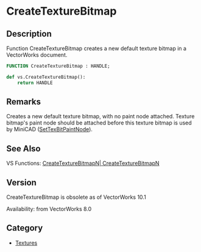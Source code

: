 # CreateTextureBitmap

## Description
Function CreateTextureBitmap creates a new default texture bitmap in a VectorWorks document.

```pascal
FUNCTION CreateTextureBitmap : HANDLE;
```

```python
def vs.CreateTextureBitmap():
    return HANDLE
```

## Remarks
Creates a new default texture bitmap, with no paint node attached.  Texture bitmap's paint node should be attached before this texture bitmap is used by MiniCAD ([SetTexBitPaintNode](SetTexBitPaintNode.md)).

## See Also
VS Functions:
[CreateTextureBitmapN| CreateTextureBitmapN](CreateTextureBitmapN|%20CreateTextureBitmapN.md)

## Version
CreateTextureBitmap is obsolete as of VectorWorks 10.1


Availability: from VectorWorks 8.0

## Category
* [Textures](../Categories/Textures.md)
